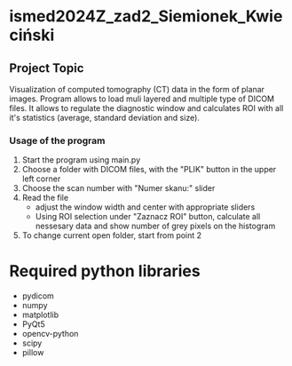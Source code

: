 # ismed2024Z_zad2_Siemionek_Kwieciński



## Project Topic

Visualization of computed tomography (CT) data in the form of planar images.
Program allows to load muli layered and multiple type of DICOM files. It allows to regulate the diagnostic window and calculates ROI with all it's statistics (average, standard deviation and size).

### Usage of the program

1. Start the program using main.py
2. Choose a folder with DICOM files, with the "PLIK" button in the upper left corner
3. Choose the scan number with "Numer skanu:" slider
4. Read the file
    - adjust the window width and center with appropriate sliders
    - Using ROI selection under "Zaznacz ROI" button, calculate all nessesary data and show number of grey pixels on the histogram
5. To change current open folder, start from point 2

# Required python libraries

- pydicom
- numpy
- matplotlib
- PyQt5
- opencv-python
- scipy
- pillow